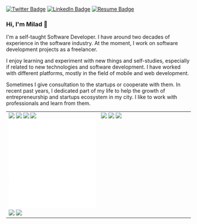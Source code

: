 
[![Twitter Badge](https://img.shields.io/badge/Twitter-Profile-informational?style=flat&logo=twitter&logoColor=white&color=1CA2F1)](https://twitter.com/nekofar)
[![LinkedIn Badge](https://img.shields.io/badge/LinkedIn-Profile-informational?style=flat&logo=linkedin&logoColor=white&color=0D76A8)](https://www.linkedin.com/in/nekofar/)
[![Resume Badge](https://img.shields.io/badge/CV-Resume-informational?style=flat&logo=book&logoColor=white&color=important)](https://github.com/nekofar/resume)

### Hi, I'm Milad 👋

I'm a self-taught Software Developer. I have around two decades of experience in the software industry. At the moment, I work on software development projects as a freelancer.

I enjoy learning and experiment with new things and self-studies, especially if related to new technologies and software development. I have worked with different platforms, mostly in the field of mobile and web development.

Sometimes I give consultation to the startups or cooperate with them. In recent past years, I dedicated part of my life to help the growth of entrepreneurship and startups ecosystem in my city. I like to work with professionals and learn from them. 

<table cellspacing="0" cellpadding="0" style="border-collapse: collapse; border: none;">
  <tbody>
    <tr style="border: none;">
      <td width="50%" style="border: none; vertical-align: top;">
        <img src="https://github.com/nekofar/nekofar/blob/master/assets/metrics.base.header.svg">
        <img src="https://github.com/nekofar/nekofar/blob/master/assets/metrics.base.repositories.svg">
        <img src="https://github.com/nekofar/nekofar/blob/master/assets/metrics.plugin.posts.svg">
        <img src="https://github.com/nekofar/nekofar/blob/master/assets/metrics.plugin.stackoverflow.svg">
        <img src="https://github.com/nekofar/nekofar/blob/master/assets/metrics.plugin.languages.svg">
        <img src="https://github.com/nekofar/nekofar/blob/master/assets/metrics.plugin.languages.recent.svg">
        <img src="https://github.com/nekofar/nekofar/blob/master/assets/metrics.plugin.followup.svg">
        <img src="https://github.com/nekofar/nekofar/blob/master/assets/metrics.plugin.reactions.svg">
      </td>
      <td width="50%" style="border: none; vertical-align: top;">
        <img src="https://github.com/nekofar/nekofar/blob/master/assets/metrics.base.activity-community.svg">
        <img src="https://github.com/nekofar/nekofar/blob/master/assets/metrics.plugin.wakatime.svg">
        <img src="https://github.com/nekofar/nekofar/blob/master/assets/metrics.plugin.achievements.svg">
      </td>
    </tr>
  </tbody>
</table>

